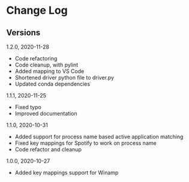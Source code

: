 # Change Log

## Versions

1.2.0, 2020-11-28
- Code refactoring
- Code cleanup, with pylint
- Added mapping to VS Code
- Shortened driver python file to driver.py
- Updated conda dependencies

1.1.1, 2020-11-25
- Fixed typo
- Improved documentation

1.1.0, 2020-10-31
- Added support for process name based active application matching
- Fixed key mappings for Spotify to work on process name 
- Code refactor and cleanup

1.0.0, 2020-10-27
- Added key mappings support for Winamp 